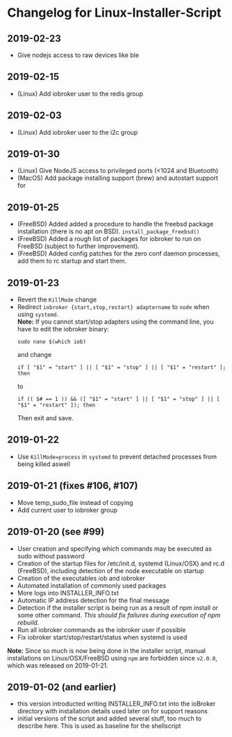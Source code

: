 # Changelog for Linux-Installer-Script

## 2019-02-23
* Give nodejs access to raw devices like ble

## 2019-02-15
* (Linux) Add iobroker user to the redis group

## 2019-02-03
* (Linux) Add iobroker user to the i2c group

## 2019-01-30
* (Linux) Give NodeJS access to privileged ports (<1024 and Bluetooth)
* (MacOS) Add package installing support (brew) and autostart support for 

## 2019-01-25
* (FreeBSD) Added added a procedure to handle the freebsd package installation (there is no apt on BSD). `install_package_freebsd()`
* (FreeBSD) Added a rough list of packages for iobroker to run on FreeBSD (subject to further improvement).
* (FreeBSD) Added config patches for the zero conf daemon processes, add them to rc startup and start them.

## 2019-01-23
* Revert the `KillMode` change
* Redirect `iobroker {start,stop,restart} adaptername` to `node` when using `systemd`.  
**Note:** If you cannot start/stop adapters using the command line, you have to edit the iobroker binary:
  ```
  sudo nano $(which iob)
  ```
  and change
  ```
  if [ "$1" = "start" ] || [ "$1" = "stop" ] || [ "$1" = "restart" ]; then
  ```
  to
  ```
  if (( $# == 1 )) && ([ "$1" = "start" ] || [ "$1" = "stop" ] || [ "$1" = "restart" ]); then
  ```
  Then exit and save.


## 2019-01-22
* Use `KillMode=process` in `systemd` to prevent detached processes from being killed aswell

## 2019-01-21 (fixes #106, #107)
* Move temp_sudo_file instead of copying
* Add current user to iobroker group

## 2019-01-20 (see #99)
* User creation and specifying which commands may be executed as sudo without password
* Creation of the startup files for /etc/init.d, systemd (Linux/OSX) and rc.d (FreeBSD), including detection of the node executable on startup
* Creation of the executables iob and iobroker
* Automated installation of commonly used packages
* More logs into INSTALLER_INFO.txt
* Automatic IP address detection for the final message
* Detection if the installer script is being run as a result of npm install or some other command. _This should fix failures during execution of npm rebuild._
* Run all iobroker commands as the iobroker user if possible
* Fix iobroker start/stop/restart/status when systemd is used

**Note:** Since so much is now being done in the installer script, manual installations on Linux/OSX/FreeBSD using `npm` are forbidden since `v2.0.0`, which was released on 2019-01-21.


## 2019-01-02 (and earlier)
* this version introducted writing INSTALLER_INFO.txt into the ioBroker directory with installation details used later on for support reasons
* initial versions of the script and added several stuff, too much to describe here. This is used as baseline for the shellscript

